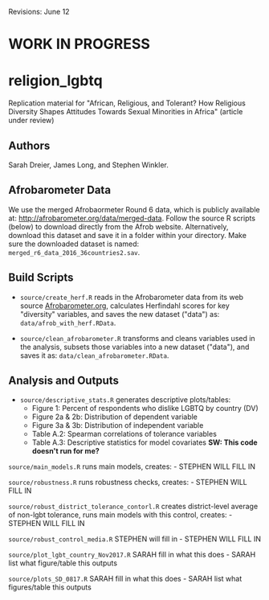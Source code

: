 Revisions: June 12

# WORK IN PROGRESS

# religion_lgbtq

Replication material for "African, Religious, and Tolerant? How Religious Diversity Shapes Attitudes Towards Sexual Minorities in Africa" (article under review)

## Authors
Sarah Dreier, James Long, and Stephen Winkler. 

## Afrobarometer Data
We use the merged Afrobaormeter Round 6 data, which is publicly available at: http://afrobarometer.org/data/merged-data. Follow the source R scripts (below) to download directly from the Afrob website. Alternatively, download this dataset and save it in a folder within your directory. Make sure the downloaded dataset is named: `merged_r6_data_2016_36countries2.sav`.  

## Build Scripts
- `source/create_herf.R` reads in the Afrobarometer data from its web source [Afrobarometer.org](http://afrobarometer.org/data/merged-data), calculates Herfindahl scores for key "diversity" variables, and saves the new dataset ("data") as: `data/afrob_with_herf.RData`.

- `source/clean_afrobarometer.R` transforms and cleans variables used in the analysis, subsets those variables into a new dataset ("data"), and saves it as: `data/clean_afrobarometer.RData`.

## Analysis and Outputs
- `source/descriptive_stats.R` generates descriptive plots/tables:
    - Figure 1: Percent of respondents who dislike LGBTQ by country (DV)
    - Figure 2a & 2b: Distribution of dependent variable
    - Figure 3a & 3b: Distribution of independent variable
    - Table A.2: Spearman correlations of tolerance variables 
    - Table A.3: Descriptive statistics for model covariates **SW: This code doesn't run for me?**

`source/main_models.R` runs main models, creates:
    - STEPHEN WILL FILL IN

`source/robustness.R` runs robustness checks, creates:
    - STEPHEN WILL FILL IN

`source/robust_district_tolerance_contorl.R` creates district-level average of non-lgbt tolerance, runs main models with this control, creates:
    - STEPHEN WILL FILL IN
    
`source/robust_control_media.R` STEPHEN will fill in
    - STEPHEN WILL FILL IN

`source/plot_lgbt_country_Nov2017.R` SARAH fill in what this does
    - SARAH list what figure/table this outputs

`source/plots_SD_0817.R` SARAH fill in what this does
    - SARAH list what figures/table this outputs
    
